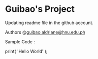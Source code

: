 # Guibao's Project

Updating readme file in the github account.

Authors
@guibao.aldriane@hnu.edu.ph

Sample Code :

print( 'Hello World' );
